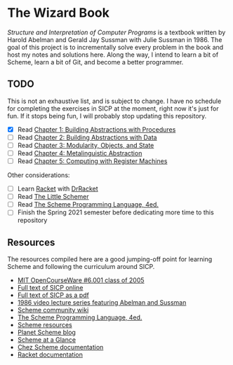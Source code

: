 # The Wizard Book

*Structure and Interpretation of Computer Programs* is a textbook written by
Harold Abelman and Gerald Jay Sussman with Julie Sussman in 1986. The goal of
this project is to incrementally solve every problem in the book and host my
notes and solutions here. Along the way, I intend to learn a bit of Scheme,
learn a bit of Git, and become a better programmer.

## TODO

This is not an exhaustive list, and is subject to change. I have no schedule
for completing the exercises in SICP at the moment, right now it's just for
fun. If it stops being fun, I will probably stop updating this repository.
* [x] Read [Chapter 1: Building Abstractions with Procedures](https://mitpress.mit.edu/sites/default/files/sicp/full-text/book/book-Z-H-9.html#%_chap_1)
* [ ] Read [Chapter 2: Building Abstractions with Data](https://mitpress.mit.edu/sites/default/files/sicp/full-text/book/book-Z-H-13.html#%_chap_2)
* [ ] Read [Chapter 3: Modularity, Objects, and State](https://mitpress.mit.edu/sites/default/files/sicp/full-text/book/book-Z-H-19.html#%_chap_3)
* [ ] Read [Chapter 4: Metalinguistic Abstraction](https://mitpress.mit.edu/sites/default/files/sicp/full-text/book/book-Z-H-25.html#%_chap_4)
* [ ] Read [Chapter 5: Computing with Register Machines](https://mitpress.mit.edu/sites/default/files/sicp/full-text/book/book-Z-H-30.html#%_chap_5)

Other considerations:
* [ ] Learn [Racket](https://racket-lang.org/) with [DrRacket](https://docs.racket-lang.org/drracket/)
* [ ] Read [The Little Schemer](https://mitpress.mit.edu/books/little-schemer-fourth-edition)
* [ ] Read [The Scheme Programming Language, 4ed.](https://www.scheme.com/tspl4/)
* [ ] Finish the Spring 2021 semester before dedicating more time to this repository

## Resources

The resources compiled here are a good jumping-off point for learning Scheme and following the curriculum around SICP.
* [MIT OpenCourseWare #6.001 class of 2005](https://ocw.mit.edu/courses/electrical-engineering-and-computer-science/6-001-structure-and-interpretation-of-computer-programs-spring-2005/)
* [Full text of SICP online](https://mitpress.mit.edu/sites/default/files/sicp/full-text/book/book.html)
* [Full text of SICP as a pdf](https://web.mit.edu/alexmv/6.037/sicp.pdf)
* [1986 video lecture series featuring Abelman and Sussman](https://www.youtube.com/watch?v=-J_xL4IGhJA&list=PLE18841CABEA24090)
* [Scheme community wiki](http://community.schemewiki.org/?sicp)
* [The Scheme Programming Language, 4ed.](https://www.scheme.com/tspl4/)
* [Scheme resources](https://schemers.org/)
* [Planet Scheme blog](https://planet.scheme.org/)
* [Scheme at a Glance](http://www.troubleshooters.com/codecorn/scheme_guile/hello.htm)
* [Chez Scheme documentation](https://cisco.github.io/ChezScheme/#docs)
* [Racket documentation](https://docs.racket-lang.org/)

